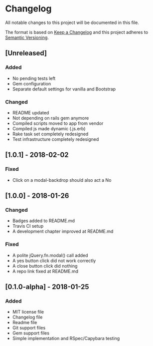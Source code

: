 # Changelog
All notable changes to this project will be documented in this file.

The format is based on [Keep a Changelog](http://keepachangelog.com/en/1.0.0/)
and this project adheres to [Semantic Versioning](http://semver.org/spec/v2.0.0.html).

## [Unreleased]
### Added
- No pending tests left
- Gem configuration
- Separate default settings for vanilla and Bootstrap 

### Changed
- README updated
- Not depending on rails gem anymore
- Compiled scripts moved to app from vendor
- Compiled js made dynamic (.js.erb)
- Rake task set completely redesigned
- Test infrastructure completely redesigned

## [1.0.1] - 2018-02-02
### Fixed
- Click on a modal-backdrop should also act a No

## [1.0.0] - 2018-01-26
### Changed
- Badges added to README.md
- Travis CI setup
- A development chapter improved at README.md

### Fixed
- A polite jQuery.fn.modal() call added
- A yes button click did not work correctly 
- A close button click did nothing 
- A repo link fixed at README.md 

## [0.1.0-alpha] - 2018-01-25
### Added
- MIT license file
- Changelog file
- Readme file
- Git support files
- Gem support files
- Simple implementation and RSpec/Capybara testing
